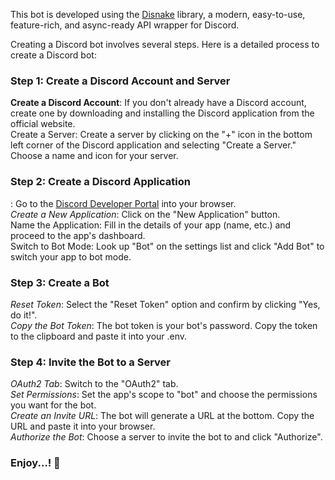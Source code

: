 This bot is developed using the [Disnake](https://guide.disnake.dev/) library, a modern, easy-to-use, feature-rich, and async-ready API wrapper for Discord.


Creating a Discord bot involves several steps. Here is a detailed process to create a Discord bot:

### Step 1: Create a Discord Account and Server
**Create a Discord Account**: If you don't already have a Discord account, create one by downloading and installing the Discord application from the official website.\
Create a Server: Create a server by clicking on the "+" icon in the bottom left corner of the Discord application and selecting "Create a Server." Choose a name and icon for your server.
### Step 2: Create a Discord Application
**<Access the Developer Portal>**: Go to the [Discord Developer Portal](https://discord.com/developers/applications) into your browser.\
*Create a New Application*: Click on the "New Application" button.\
Name the Application: Fill in the details of your app (name, etc.) and proceed to the app's dashboard.\
Switch to Bot Mode: Look up "Bot" on the settings list and click "Add Bot" to switch your app to bot mode.
### Step 3: Create a Bot
*Reset Token*: Select the "Reset Token" option and confirm by clicking "Yes, do it!".\
*Copy the Bot Token*: The bot token is your bot's password. Copy the token to the clipboard and paste it into your .env.
### Step 4: Invite the Bot to a Server
*OAuth2 Tab*: Switch to the "OAuth2" tab.\
*Set Permissions*: Set the app's scope to "bot" and choose the permissions you want for the bot.\
*Create an Invite URL*: The bot will generate a URL at the bottom. Copy the URL and paste it into your browser.\
*Authorize the Bot*: Choose a server to invite the bot to and click "Authorize".

### Enjoy...! 🎉

